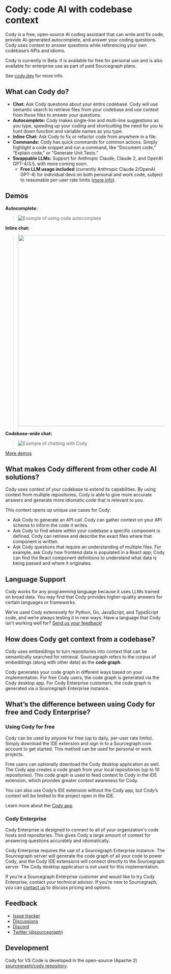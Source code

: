 # Cody: code AI with codebase context

Cody is a free, open-source AI coding assistant that can write and fix code, provide AI-generated autocomplete, and answer your coding questions. Cody uses context to answer questions while referencing your own codebase’s APIs and idioms.

Cody is currently in Beta. It is available for free for personal use and is also available for enterprise use as part of paid Sourcegraph plans.

See [cody.dev](https://cody.dev) for more info.

## What can Cody do?

- **Chat:** Ask Cody questions about your entire codebase. Cody will use semantic search to retrieve files from your codebase and use context from those files to answer your questions.
- **Autocomplete:** Cody makes single-line and multi-line suggestions as you type, speeding up your coding and shortcutting the need for you to hunt down function and variable names as you type.
- **Inline Chat:** Ask Cody to fix or refactor code from anywhere in a file.
- **Commands:** Cody has quick commands for common actions. Simply highlight a code snippet and run a command, like “Document code,” “Explain code,” or “Generate Unit Tests.”
- **Swappable LLMs:** Support for Anthropic Claude, Claude 2, and OpenAI GPT-4/3.5, with more coming soon.
  - **Free LLM usage included** (currently Anthropic Claude 2/OpenAI GPT-4) for individual devs on both personal and work code, subject to reasonable per-user rate limits ([more info](#usage)).

## Demos

**Autocomplete:**

> ![Example of using code autocomplete](https://storage.googleapis.com/sourcegraph-assets/website/Product%20Animations/GIFS/cody-completions-may2023-optim.gif)

**Inline chat:**

> <img src="https://storage.googleapis.com/sourcegraph-assets/website/Product%20Animations/GIFS/cody_inline_June23-sm.gif" width=600>

**Codebase-wide chat:**

> ![Example of chatting with Cody](https://storage.googleapis.com/sourcegraph-assets/website/Product%20Animations/GIFS/cody-chat-may2023-optim.gif)

[More demos](https://cody.dev)

## What makes Cody different from other code AI solutions?

Cody uses context of your codebase to extend its capabilities. By using context from multiple repositories, Cody is able to give more accurate answers and generate more idiomatic code that is relevant to you.

This context opens up unique use cases for Cody:

- Ask Cody to generate an API call. Cody can gather context on your API schema to inform the code it writes.
- Ask Cody to find where within your codebase a specific component is defined. Cody can retrieve and describe the exact files where that component is written.
- Ask Cody questions that require an understanding of multiple files. For example, ask Cody how frontend data is populated in a React app; Cody can find the React component definitions to understand what data is being passed and where it originates.

## Language Support

Cody works for any programming language because it uses LLMs trained on broad data. You may find that Cody provides higher-quality answers for certain languages or frameworks.

We’ve used Cody extensively for Python, Go, JavaScript, and TypeScript code, and we’re always testing it in new ways. Have a language that Cody isn’t working well for? [Send us your feedback](https://github.com/sourcegraph/cody/discussions)!

## How does Cody get context from a codebase?

Cody uses embeddings to turn repositories into context that can be semantically searched for retrieval. Sourcegraph refers to the corpus of embeddings (along with other data) as the **code graph**.

Cody generates your code graph in different ways based on your implementation. For free Cody users, the code graph is generated via the Cody desktop app. For Cody Enterprise customers, the code graph is generated via a Sourcegraph Enterprise instance.

## What’s the difference between using Cody for free and Cody Enterprise?

### Using Cody for free

Cody can be used by anyone for free (up to daily, per-user rate limits). Simply download the IDE extension and sign in to a Sourcegraph.com account to get started. This method can be used for personal or work projects.

Free users can optionally download the Cody desktop application as well. The Cody app creates a code graph from your local repositories (up to 10 repositories). This code graph is used to feed context to Cody in the IDE extension, which provides greater context awareness for Cody.

You can also use Cody’s IDE extension without the Cody app, but Cody’s context will be limited to the project open in the IDE.

Learn more about the [Cody app](https://docs.sourcegraph.com/app).

### Cody Enterprise

Cody Enterprise is designed to connect to all of your organization's code hosts and repositories. This gives Cody a large amount of context for answering questions accurately and idiomatically.

Cody Enterprise requires the use of a Sourcegraph Enterprise instance. The Sourcegraph server will generate the code graph of all your code to power Cody, and the Cody IDE extensions will connect directly to the Sourcegraph server. The Cody desktop application is not used for this implementation.

If you’re a Sourcegraph Enterprise customer and would like to try Cody Enterprise, contact your technical advisor. If you’re new to Sourcegraph, you can [contact us](https://about.sourcegraph.com/contact/request-info) to discuss pricing and options.
## Feedback

- [Issue tracker](https://github.com/sourcegraph/cody/issues)
- [Discussions](https://github.com/sourcegraph/cody/discussions)
- [Discord](https://discord.gg/s2qDtYGnAE)
- [Twitter (@sourcegraph)](https://twitter.com/sourcegraph)

## Development

Cody for VS Code is developed in the open-source (Apache 2) [sourcegraph/cody repository](https://github.com/sourcegraph/cody).
